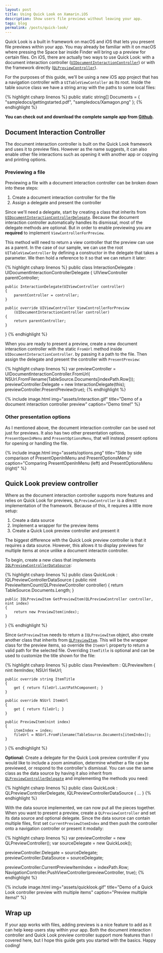 ```yaml
---
layout: post
title: Using Quick Look on Xamarin.iOS
description: Show users file previews without leaving your app.
tags: blog
permalink: /posts/quick-look/
---
```


Quick Look is a built in framework on macOS and iOS that lets you present file previews within your app. You may already be familiar with it on macOS where pressing the Space bar inside Finder will bring up a preview for certain files. On iOS, there are actually two ways to use Quick Look: with a document interaction controller ([`UIDocumentInteractionController`](https://developer.xamarin.com/api/type/UIKit.UIDocumentInteractionController/)) or with the framework directly ([`QLPreviewController`](https://developer.xamarin.com/api/type/QuickLook.QLPreviewController/)). 

For the purposes of this guide, we'll be using a new iOS app project that has a navigation controller with a `UITableViewContoller` as its root. Inside the table source class we have a string array with the paths to some local files:

{% highlight csharp linenos %}
public static string[] Documents = {
    "sampledocs/gettingstarted.pdf",
    "sampledocs/Xamagon.png"
};
{% endhighlight %}

**You can check out and download the complete sample app from [Github](https://github.com/jimmgarrido/document-interaction-sample).**

## Document Interaction Controller

The document interaction controller is built on the Quick Look framework and uses it to preview files. However as the name suggests, it can also enable other file interactions such as opening it with another app or copying and printing options.


### Previewing a file

Previewing a file with a document interaction controller can be broken down into these steps:

1. Create a document interaction controller for the file
2. Assign a delegate and present the controller 

Since we'll need a delegate, start by creating a class that inherits from [`UIDocumentInteractionControllerDelegate`](https://developer.xamarin.com/api/type/UIKit.UIDocumentInteractionControllerDelegate/). Because the document interaction controller automatically handles its dismissal, most of the delegate methods are optional. But in order to enable previewing you are **required** to implement `ViewControllerForPreview`. 

This method willl need to return a view controller that the preview can use as a parent. In the case of our sample, we can use the root `UITableViewController` by defining a constructor in the delegate that takes a parameter. We then hold a reference to it so that we can return it later:

{% highlight csharp linenos %}
public class InteractionDelegate : UIDocumentInteractionControllerDelegate
{
    UIViewController parentController;

    public InteractionDelegate(UIViewController controller)
    {
        parentController = controller;
    }

    public override UIViewController ViewControllerForPreview
        (UIDocumentInteractionController controller)
    {
        return parentController;
    }
}
{% endhighlight %}

When you are ready to present a preview, create a new document interaction controller with the static `FromUrl` method inside `UIDocumentInteractionController`. by passing it a path to the file. Then assign the delegate and present the controller with `PresentPreview`:

{% highlight csharp linenos %}
var previewController = UIDocumentInteractionController.FromUrl(
    NSUrl.FromFilename(TableSource.Documents[indexPath.Row]));
previewController.Delegate = new InteractionDelegate(this);
previewController.PresentPreview(true);
{% endhighlight %}


{% include image.html
    img="assets/interaction.gif"
    title="Demo of a document interaction controller preview"
    caption="Demo time!" %}


### Other presentation options

As I mentioned above, the document interaction controller can be used not just for previews. It also has two other presentation options, `PresentOpenInMenu` and `PresentOptionsMenu`, that will instead present options for opening or handling the file.

{% include image.html
    img="assets/options.png"
    title="Side by side comparison of PresentOpenInMenu and PresentOptionsMenu"
    caption="Comparing PresentOpenInMenu (left) and PresentOptionsMenu (right)" %}



## Quick Look preview controller
Where as the document interaction controller supports more features and relies on Quick Look for previews, `QLPreviewController` is a direct implementation of the framework. Because of this, it requires a little more setup:

1. Create a data source
2. Implement a wrapper for the preview items
3. Create a Quick Look preview controller and present it

The biggest difference with the Quick Look preview controller is that it requires a data source. However, this allows it to display previews for multiple items at once unlike a document interactin controller.

To begin, create a new class that implements [`IQLPreviewControllerDataSource`](https://developer.xamarin.com/api/type/QuickLook.IQLPreviewControllerDataSource/):

{% highlight csharp linenos %}
public class QuickLook : IQLPreviewControllerDataSource
{
    public nint PreviewItemCount(QLPreviewController controller)
    {
        return TableSource.Documents.Length;
    }

    public IQLPreviewItem GetPreviewItem(QLPreviewController controller, nint index)
    {
        return new PreviewItem(index);
    }
}
{% endhighlight %}

Since `GetPreviewItem` needs to return a `IQLPreviewItem` object, also create another class that inherits from [`QLPreviewItem`](https://developer.xamarin.com/api/type/QuickLook.QLPreviewItem/). This will be the wrapper class for the preview items, so override the `ItemUrl` property to return a valid path for the selected file. Overriding `ItemTitle` is optional and can be used to customize the title shown for the file:

{% highlight csharp linenos %}
 public class PreviewItem : QLPreviewItem
{
    nint itemIndex;
    NSUrl fileUrl;

    public override string ItemTitle
    {
        get { return fileUrl.LastPathComponent; }
    }

    public override NSUrl ItemUrl
    {
        get { return fileUrl; }
    }

    public PreviewItem(nint index)
    {
        itemIndex = index;
        fileUrl = NSUrl.FromFilename(TableSource.Documents[itemIndex]);
    }
}
{% endhighlight %}

**Optional:** Create a delegate for the Quick Look preview controller if you would like to include a zoom animation, determine whether a file can be previewed, or respond to the controller's dismissal. You can use the same class as the data source by having it also inherit from [`QLPreviewControllerDelegate`](https://developer.xamarin.com/api/type/QuickLook.QLPreviewControllerDelegate/) and implementing the methods you need:

{% highlight csharp linenos %}
public class QuickLook : QLPreviewControllerDelegate, IQLPreviewControllerDataSource
{
    ...
}
{% endhighlight %}

With the data source implemented, we can now put all the pieces together. When you want to present a preview, create a `QLPreviewController` and set its data source and optional delegate. Since the data source can contain multiple files, first set `CurrentPreviewItemIndex` and then push the controller onto a navigation controller or present it modally:

{% highlight csharp linenos %}
var previewController = new QLPreviewController();
var sourceDelegate = new QuickLook();

previewController.Delegate = sourceDelegate;
previewController.DataSource = sourceDelegate;

previewController.CurrentPreviewItemIndex = indexPath.Row;
NavigationController.PushViewController(previewController, true); 
{% endhighlight %}


{% include image.html
    img="assets/quicklook.gif"
    title="Demo of a Quick Look controller preview with multiple items"
    caption="Preview multiple items!" %}

## Wrap up

If your app works with files, adding previews is a nice feature to add as it can help keep users stay within your app. Both the document interaction controller and Quick Look preview controller support more features than I covered here, but I hope this guide gets you started with the basics. Happy coding!
